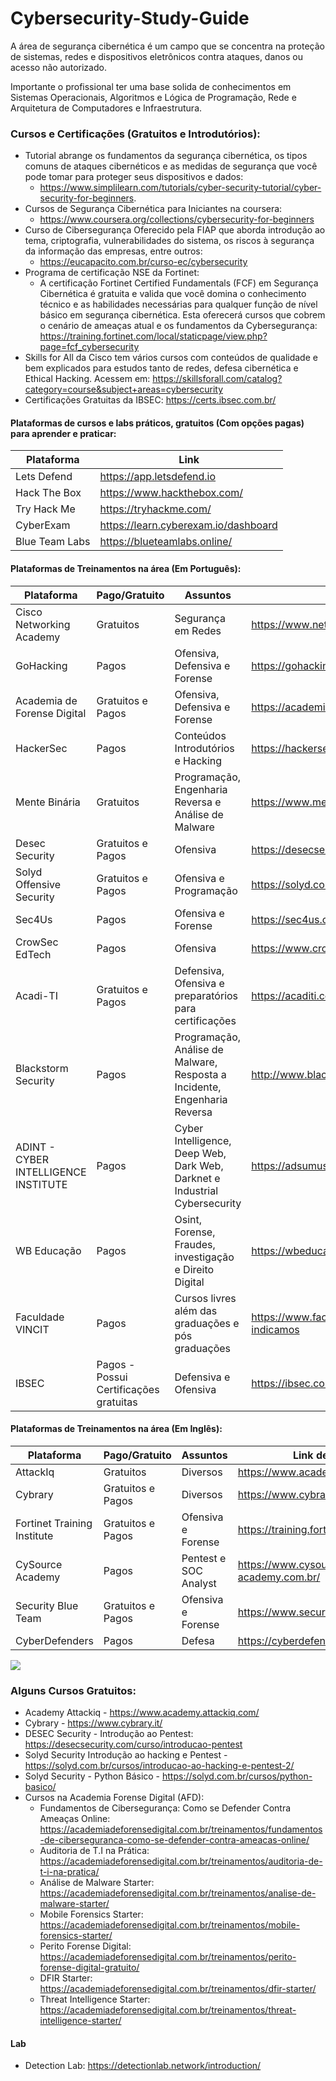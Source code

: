# Cybersecurity-Study-Guide

A área de segurança cibernética é um campo que se concentra na proteção de sistemas, redes e dispositivos eletrônicos contra ataques, danos ou acesso não autorizado. 
<p>
Importante o profissional ter uma base solida de conhecimentos em Sistemas Operacionais, Algoritmos e Lógica de Programação, Rede e Arquitetura de Computadores e Infraestrutura. 
<p/>
  
### Cursos e Certificações (Gratuitos e Introdutórios):

- Tutorial abrange os fundamentos da segurança cibernética, os tipos comuns de ataques cibernéticos e as medidas de segurança que você pode tomar para proteger seus dispositivos e dados:
  - https://www.simplilearn.com/tutorials/cyber-security-tutorial/cyber-security-for-beginners.
- Cursos de Segurança Cibernética para Iniciantes na coursera:
    - https://www.coursera.org/collections/cybersecurity-for-beginners
- Curso de Cibersegurança Oferecido pela FIAP que aborda introdução ao tema, criptografia, vulnerabilidades do sistema, os riscos à segurança da informação das empresas, entre outros:
  - https://eucapacito.com.br/curso-ec/cybersecurity
- Programa de certificação NSE da Fortinet: 
    - A certificação Fortinet Certified Fundamentals (FCF) em Segurança Cibernética é gratuita e valida que você domina o conhecimento técnico e as habilidades necessárias para qualquer função de nível básico em segurança cibernética. Esta oferecerá cursos que cobrem o cenário de ameaças atual e os fundamentos da Cybersegurança: https://training.fortinet.com/local/staticpage/view.php?page=fcf_cybersecurity
- Skills for All da Cisco tem vários cursos com conteúdos de qualidade e bem explicados para estudos tanto de redes, defesa cibernética e Ethical Hacking. Acessem em: https://skillsforall.com/catalog?category=course&subject+areas=cybersecurity
- Certificações Gratuitas da IBSEC: https://certs.ibsec.com.br/
 

#### Plataformas de cursos e labs práticos, gratuitos (Com opções pagas) para aprender e praticar:

| Plataforma | Link | 
| --- | ------ |
| Lets Defend | https://app.letsdefend.io | 
| Hack The Box | https://www.hackthebox.com/ | 
| Try Hack Me | https://tryhackme.com/ | 
| CyberExam | https://learn.cyberexam.io/dashboard | 
| Blue Team Labs | https://blueteamlabs.online/ | 


#### Plataformas de Treinamentos na área (Em Português):

| Plataforma | Pago/Gratuito | Assuntos | Link de Acesso |
| --- | ------ | ------- | ----------- | 
| Cisco Networking Academy | Gratuitos | Segurança em Redes | https://www.netacad.com/pt-br/courses/all-courses | 
| GoHacking | Pagos | Ofensiva, Defensiva e Forense | https://gohacking.com.br/cursos | 
| Academia de Forense Digital | Gratuitos e Pagos | Ofensiva, Defensiva e Forense | https://academiadeforensedigital.com.br/treinamentos/ | 
| HackerSec | Pagos | Conteúdos Introdutórios e Hacking | https://hackersec.com/academy/ |
| Mente Binária | Gratuitos | Programação, Engenharia Reversa e Análise de Malware | https://www.mentebinaria.com.br/treinamentos/ | 
| Desec Security | Gratuitos e Pagos |  Ofensiva | https://desecsecurity.com/ | 
| Solyd Offensive Security | Gratuitos e Pagos | Ofensiva e Programação | https://solyd.com.br/ | 
| Sec4Us | Pagos | Ofensiva e Forense | https://sec4us.com.br/ | 
| CrowSec EdTech | Pagos | Ofensiva | https://www.crowsec.com.br/ | 
| Acadi-TI | Gratuitos e Pagos | Defensiva, Ofensiva e preparatórios para certificações | https://acaditi.com.br/ | 
| Blackstorm Security | Pagos | Programação, Análise de Malware, Resposta a Incidente, Engenharia Reversa | http://www.blackstormsecurity.com/bs/treinamento.html | 
| ADINT - CYBER INTELLIGENCE INSTITUTE | Pagos | Cyber Intelligence, Deep Web, Dark Web, Darknet e Industrial Cybersecurity | https://adsumus.eadplataforma.app/courses | 
| WB Educação | Pagos | Osint, Forense, Fraudes, investigação e Direito Digital | https://wbeduca.com.br/pt/cursos | 
| Faculdade VINCIT | Pagos | Cursos livres além das graduações e pós graduações | https://www.faculdadevincit.edu.br/cursos-que-indicamos | 
| IBSEC | Pagos - Possui Certificações gratuitas | Defensiva e Ofensiva | https://ibsec.com.br/ | 


#### Plataformas de Treinamentos na área (Em Inglês):

| Plataforma | Pago/Gratuito | Assuntos | Link de Acesso |
| --- | ------ | ------- | ----------- | 
| AttackIq | Gratuitos | Diversos | https://www.academy.attackiq.com/ | 
| Cybrary | Gratuitos e Pagos | Diversos | https://www.cybrary.it/ | 
| Fortinet Training Institute | Gratuitos e Pagos | Ofensiva e Forense | https://training.fortinet.com/ | 
| CySource Academy | Pagos | Pentest e SOC Analyst | https://www.cysource-academy.com.br/ | 
| Security Blue Team | Gratuitos e Pagos | Ofensiva e Forense | https://www.securityblue.team/training | 
| CyberDefenders | Pagos | Defesa | https://cyberdefenders.org/ | 

<img src="https://media.licdn.com/dms/image/D4D22AQGurEHQXnxBDg/feedshare-shrink_800/0/1704577154931?e=1707350400&v=beta&t=LiM8keh9tBKhNeUN-nUyqBDa6-lOUU1cUu1fM7IBxZA">

### Alguns Cursos Gratuitos:
 
- Academy Attackiq - https://www.academy.attackiq.com/
- Cybrary - https://www.cybrary.it/
- DESEC Security - Introdução ao Pentest: https://desecsecurity.com/curso/introducao-pentest
- Solyd Security Introdução ao hacking e Pentest - https://solyd.com.br/cursos/introducao-ao-hacking-e-pentest-2/
- Solyd Security - Python Básico - https://solyd.com.br/cursos/python-basico/
- Cursos na Academia Forense Digital (AFD):
  - Fundamentos de Cibersegurança: Como se Defender Contra Ameaças Online: https://academiadeforensedigital.com.br/treinamentos/fundamentos-de-ciberseguranca-como-se-defender-contra-ameacas-online/
  - Auditoria de T.I na Prática: https://academiadeforensedigital.com.br/treinamentos/auditoria-de-t-i-na-pratica/
  - Análise de Malware Starter: https://academiadeforensedigital.com.br/treinamentos/analise-de-malware-starter/
  - Mobile Forensics Starter: https://academiadeforensedigital.com.br/treinamentos/mobile-forensics-starter/
  - Perito Forense Digital: https://academiadeforensedigital.com.br/treinamentos/perito-forense-digital-gratuito/
  - DFIR Starter: https://academiadeforensedigital.com.br/treinamentos/dfir-starter/
  - Threat Intelligence Starter: https://academiadeforensedigital.com.br/treinamentos/threat-intelligence-starter/
 
#### Lab

- Detection Lab: https://detectionlab.network/introduction/

